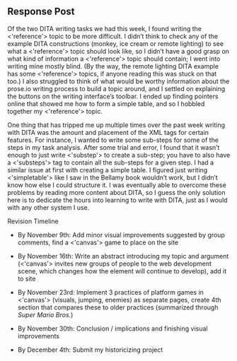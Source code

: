 ## Response Post
Of the two DITA writing tasks we had this week, I found writing the <'reference'> topic to be more difficult. I didn’t think to check any of the example DITA constructions (monkey, ice cream or remote lighting) to see what a <'reference'> topic should look like, so I didn’t have a good grasp on what kind of information a <'reference'> topic should contain; I went into writing mine mostly blind. (By the way, the remote lighting DITA example has some <'reference'> topics, if anyone reading this was stuck on that too.) I also struggled to think of what would be worthy information about the prose.io writing process to build a topic around, and I settled on explaining the buttons on the writing interface’s toolbar. I ended up finding pointers online that showed me how to form a simple table, and so I hobbled together my <'reference'> topic.

One thing that has tripped me up multiple times over the past week writing with DITA was the amount and placement of the XML tags for certain features. For instance, I wanted to write some sub-steps for some of the steps in my task analysis. After some trial and error, I found that it wasn’t enough to just write <'substep'> to create a sub-step; you have to also have a <'substeps'> tag to contain all the sub-steps for a given step. I had a similar issue at first with creating a simple table. I figured just writing <'simpletable'> like I saw in the Bellamy book wouldn’t work, but I didn’t know how else I could structure it. I was eventually able to overcome these problems by reading more content about DITA, so I guess the only solution here is to dedicate the hours into learning to write with DITA, just as I would with any other system I use.

Revision Timeline
- By November 9th: Add minor visual improvements suggested by group comments, find a <'canvas'> game to place on the site

- By November 16th: Write an abstract introducing my topic and argument (<'canvas'> invites new groups of people to the web development scene, which changes how the element will continue to develop), add it to site

- By November 23rd: Implement 3 practices of platform games in <'canvas'> (visuals, jumping, enemies) as separate pages, create 4th section that compares these to older practices (summarized through _Super Mario Bros._)

- By November 30th: Conclusion / implications and finishing visual improvements

- By December 4th: Submit my historicizing project

